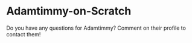 # Adamtimmy-on-Scratch
<p>Do you have any questions for Adamtimmy? Comment on their profile to contact them! </p>
